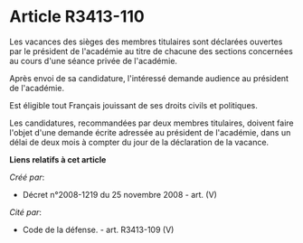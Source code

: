 # Article R3413-110

Les vacances des sièges des membres titulaires sont déclarées ouvertes par le président de l'académie au titre de chacune des
sections concernées au cours d'une séance privée de l'académie.

Après envoi de sa candidature, l'intéressé demande audience au président de l'académie.

Est éligible tout Français jouissant de ses droits civils et politiques.

Les candidatures, recommandées par deux membres titulaires, doivent faire l'objet d'une demande écrite adressée au président
de l'académie, dans un délai de deux mois à compter du jour de la déclaration de la vacance.

**Liens relatifs à cet article**

_Créé par_:

  - Décret n°2008-1219 du 25 novembre 2008 - art. (V)

_Cité par_:

  - Code de la défense. - art. R3413-109 (V)
